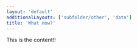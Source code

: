 ```yaml
---
layout: 'default'
additionalLayouts: ['subfolder/other', 'data']
title: 'What now?'
---
```

This is the content!!